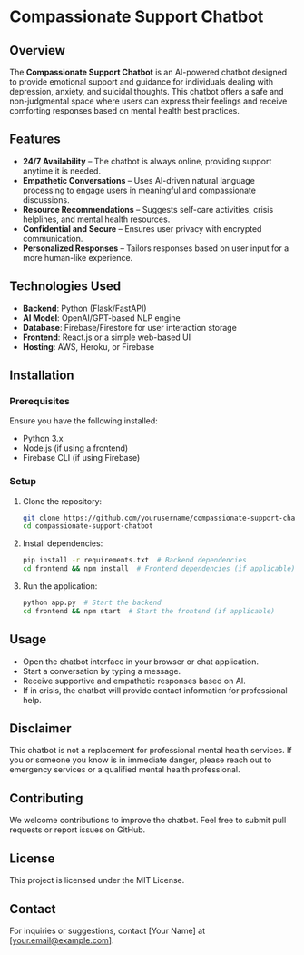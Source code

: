 # Compassionate Support Chatbot

## Overview
The **Compassionate Support Chatbot** is an AI-powered chatbot designed to provide emotional support and guidance for individuals dealing with depression, anxiety, and suicidal thoughts. This chatbot offers a safe and non-judgmental space where users can express their feelings and receive comforting responses based on mental health best practices.

## Features
- **24/7 Availability** – The chatbot is always online, providing support anytime it is needed.
- **Empathetic Conversations** – Uses AI-driven natural language processing to engage users in meaningful and compassionate discussions.
- **Resource Recommendations** – Suggests self-care activities, crisis helplines, and mental health resources.
- **Confidential and Secure** – Ensures user privacy with encrypted communication.
- **Personalized Responses** – Tailors responses based on user input for a more human-like experience.

## Technologies Used
- **Backend**: Python (Flask/FastAPI)
- **AI Model**: OpenAI/GPT-based NLP engine
- **Database**: Firebase/Firestore for user interaction storage
- **Frontend**: React.js or a simple web-based UI
- **Hosting**: AWS, Heroku, or Firebase

## Installation
### Prerequisites
Ensure you have the following installed:
- Python 3.x
- Node.js (if using a frontend)
- Firebase CLI (if using Firebase)

### Setup
1. Clone the repository:
   ```sh
   git clone https://github.com/yourusername/compassionate-support-chatbot.git
   cd compassionate-support-chatbot
   ```
2. Install dependencies:
   ```sh
   pip install -r requirements.txt  # Backend dependencies
   cd frontend && npm install  # Frontend dependencies (if applicable)
   ```
3. Run the application:
   ```sh
   python app.py  # Start the backend
   cd frontend && npm start  # Start the frontend (if applicable)
   ```

## Usage
- Open the chatbot interface in your browser or chat application.
- Start a conversation by typing a message.
- Receive supportive and empathetic responses based on AI.
- If in crisis, the chatbot will provide contact information for professional help.

## Disclaimer
This chatbot is not a replacement for professional mental health services. If you or someone you know is in immediate danger, please reach out to emergency services or a qualified mental health professional.

## Contributing
We welcome contributions to improve the chatbot. Feel free to submit pull requests or report issues on GitHub.

## License
This project is licensed under the MIT License.

## Contact
For inquiries or suggestions, contact [Your Name] at [your.email@example.com].
